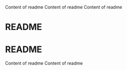Content of readme
Content of readme
Content of readme
# README
# README
Content of readme
Content of readme
